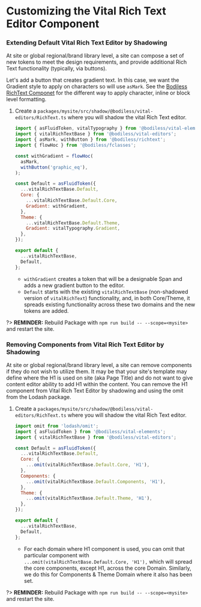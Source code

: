 # Customizing the Vital Rich Text Editor Component

### Extending Default Vital Rich Text Editor by Shadowing

At site or global regional/brand library level, a site can compose a set of new
tokens to meet the design requirements, and provide additional Rich Text
functionality (typically, via buttons).

Let's add a button that creates gradient text. In this case, we want the
Gradient style to apply on characters so will use `asMark`. See the
[Bodiless RichText Componet](../../../../Components/Editors/RichText?id=richtext-component)
for the different way to apply character, inline or block level formatting.

01. Create a `packages/mysite/src/shadow/@bodiless/vital-editors/RichText.ts`
    where you will shadow the vital Rich Text editor.

    ```js
    import { asFluidToken, vitalTypography } from '@bodiless/vital-elements';
    import { vitalRichTextBase } from '@bodiless/vital-editors';
    import { asMark, withButton } from '@bodiless/richtext';
    import { flowHoc } from '@bodiless/fclasses';

    const withGradient = flowHoc(
      asMark,
      withButton('graphic_eq'),
    );

    const Default = asFluidToken({
      ...vitalRichTextBase.Default,
      Core: {
        ...vitalRichTextBase.Default.Core,
        Gradient: withGradient,
      },
      Theme: {
        ...vitalRichTextBase.Default.Theme,
        Gradient: vitalTypography.Gradient,
      },
    });

    export default {
      ...vitalRichTextBase,
      Default,
    };
    ```

    - `withGradient` creates a token that will be a designable Span and
      adds a new gradient button to the editor.
    - `Default` starts with the existing `vitalRichTextBase` (non-shadowed
      version of `vitalRichText`) functionality, and, in both Core/Theme,
      it spreads existing functionality across these two domains and the new
      tokens are added.

?> **REMINDER:** Rebuild Package with `npm run build -- --scope=<mysite>` and
restart the site.

### Removing Components from Vital Rich Text Editor by Shadowing

At site or global regional/brand library level, a site can remove components if
they do not wish to utilize them. It may be that your site's template may define
where the H1 is used on site (aka Page Title) and do not want to give content
editor ability to add H1 within the content. You can remove the H1 component
from Vital Rich Text Editor by shadowing and using the omit from the Lodash
package.

01. Create a `packages/mysite/src/shadow/@bodiless/vital-editors/RichText.ts`
    where you will shadow the vital Rich Text editor.

    ```js
    import omit from 'lodash/omit';
    import { asFluidToken } from '@bodiless/vital-elements';
    import { vitalRichTextBase } from '@bodiless/vital-editors';

    const Default = asFluidToken({
      ...vitalRichTextBase.Default,
      Core: {
        ...omit(vitalRichTextBase.Default.Core, 'H1'),
      },
      Components: {
        ...omit(vitalRichTextBase.Default.Components, 'H1'),
      },
      Theme: {
        ...omit(vitalRichTextBase.Default.Theme, 'H1'),
      },
    });

    export default {
      ...vitalRichTextBase,
      Default,
    };
    ```

    - For each domain where H1 component is used, you can omit that particular
      component with `...omit(vitalRichTextBase.Default.Core, 'H1'),` which will
      spread the core components, except H1, across the core Domain. Similarly,
      we do this for Components & Theme Domain where it also has been set.

?> **REMINDER:** Rebuild Package with `npm run build -- --scope=<mysite>` and
restart the site.
